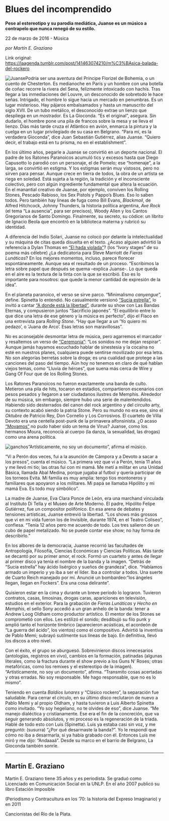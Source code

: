 # Blues del incomprendido

**Pese al estereotipo y su parodia mediática, Juanse es un músico a contrapelo que nunca renegó de su estilo.**

22 de marzo de 2016 - Música

_por Martín E. Graziano_

Link original: https://laagenda.tumblr.com/post/141463074210/m%C3%BAsica-balada-del-rockero

![Juanse](https://64.media.tumblr.com/3239f9dfdc8ca326eb52af55d43cdd19/tumblr_inline_pd47z6zigE1t6q87u_500.jpg)Podría ser una aventura del Príncipe Florizel de Bohemia, o un cuento de Chesterton. Es medianoche en París y un hombre con una botella de coñac recorre la rivera del Sena, felizmente intoxicado con hachís. Tras llegar a las inmediaciones del Louvre, un desconocido de sobretodo le hace señas. Intrigado, el hombre lo sigue hacia un mercado en penumbras. Es un lugar misterioso. Hay pájaros embalsamados y hasta un manuscrito del siglo XVII. De un tubo metálico, el desconocido extrae un lienzo que despliega en un mostrador. Es La Gioconda. “Es el original”, asegura. Sin dudarlo, el hombre pone una pila de francos sobre la mesa y se lleva el lienzo. Días más tarde cruza el Atlántico en avión, enmarca la pintura y la cuelga en un lugar privilegiado de su casa en Belgrano. “Para mí, es la verdadera Gioconda”, dice Juan Sebastián Gutiérrez, alias Juanse. “Quiero decir, el trabajo está en tu prisma, no en el establishment”. 

En los último años, pegarle a Juanse se convirtió en un deporte nacional. El padre de los Ratones Paranoicos acumuló tics y excesos hasta que Diego Capusotto lo parodió con un personaje, el de Pomelo; ese “homenaje”, a la larga, se convirtió en estigma. Y los estigmas serán muy vistosos, pero no sirven para pensar. Aunque crece en tierra de todos, la obra de un artista se riega en soledad. Está sujeta a la región, la tradición y el inconsciente colectivo, pero con algún ingrediente fundamental que altera la ecuación. En el manantial creativo de Juanse, por ejemplo, conviven los Rolling Stones, Pescado Rabioso, los Sex Pistols y Pappo’s Blues. Eso lo saben todos. Pero también hay líneas de fuga como Bill Evans, *Blackmail*, de Alfred Hitchcock, Johnny Thunders, la historia política argentina, *Ave Rock* (el tema “La ausencia”, para ser precisos), Woody Allen y los Cantos Gregorianos de Santo Domingo. Finalmente, su secreto, su códice: un librito de Ignacio Beola que encontró en la biblioteca materna y rubricó su identidad. 


A diferencia del Indio Solari, Juanse no colocó por delante la intelectualidad y su máquina de citas queda disuelta en el texto. ¿Acaso alguien advirtió la referencia a Dylan Thomas en [“El hada violada”](https://www.youtube.com/watch?v=_d0d3rtJAGk)? (los “Ivory stages” de su poema más célebre) ¿La dedicatoria para Steve Marriott de *Fieras Lunáticas*? En los mejores momentos, incluso, parece florecer espontáneamente. Aunque sea el resultado de un proceso. “Escribimos la letra sobre papel que después se quema –explica Juanse-. Lo que queda en el aire es la textura de la tinta con la que se escribió. Eso es lo importante para nosotros: que quede la menor cantidad de expresión de la idea”.





En el planeta paranoico, el verso se sirve parco. “Minimalismo *canyengue*”, define. Spinetta lo entendió. No casualmente versionó [“Sucia estrella”](https://www.youtube.com/watch?v=UbGNPfWA8f0), lo invitó a cantar [“A donde está la libertad”](https://www.youtube.com/watch?v=J6BnPLSLhlE), durante su show con Las Bandas Eternas, y compusieron juntos “Sacrificio japonés”. “El equilibrio entre lo que dice una letra de ese género y la música es perfecto”, dijo el Flaco en una entrevista para *Rolling Stone*. “Hay que llegar a un ‘Yo quiero mi pedazo’, o 'Juana de Arco’. Esas letras son maravillosas”. 






No es aconsejable desmontar letra de música, pero agarremos el marcador y resaltemos un verso de [“Ceremonia”](https://www.youtube.com/watch?v=oG6utMRUpMc): “Los sonidos no me dejan respirar”. Aunque jamás hayamos escuchado hablar de sinestesia y la cocaína no esté en nuestros planes, cualquiera puede sentirse movilizado por esa letra. No son alegorías berretas sobre la droga; es una cualidad que protege a las canciones del paso del tiempo. Aún hoy no tenemos en claro de qué hablan viejos temas, como “Lluvia de héroes”, que suena más cerca de Wire y Gang Of Four que de los Rolling Stones. 



Los Ratones Paranoicos no fueron exactamente una banda de culto. Metieron una pila de hits, tocaron en estadios, compartieron escenarios con pesos pesados y llegaron a ser ciudadanos ilustres de Memphis. Alrededor de su música, sin embargo, siempre hubo una serie de malentendidos. Habiendo sido desterrados del canon del rock argentino y del circuito arty, su contexto acabó siendo la patria Stone. Pero su mundo no era ese, sino el *Oktubre* de Patricio Rey, Don Cornelio y Los Corrosivos. El cuarteto de Villa Devoto era una centella post-punk de la primavera alfonsinista. ¿O acaso [“Movamos”](https://www.youtube.com/watch?v=CWJHiitPYAE) no pudo haber sido un tema de Virus? Juanse, como los hermanos Moura, reconocía al cuerpo (la danza, la sexualidad, las drogas) como una arena política. 






![ganchos](https://64.media.tumblr.com/3239f9dfdc8ca326eb52af55d43cdd19/tumblr_inline_pd47z6zigE1t6q87u_500.jpg)“Artísticamente, no soy un documento”, afirma el músico.


“Vi a Perón dos veces, fui a la asunción de Cámpora y a Devoto a sacar a los presos”, cuenta el músico. “La primera vez que vi a Perón, tenía 11 años y me llevó mi tío; las otras fui con mi mamá. Me metí a militar en una Unidad Básica, llamada Abal Medina, porque jugaba al futbol y quería participar de los torneos Evita. Mi familia es muy amplia: tengo tíos montoneros y familiares que apoyaron a los militares. Mi papá se llamaba Hipólito y mi mamá Eva. Es todo muy simbólico”. 





La madre de Juanse, Eva Clara Ponce de León, era una marchand vinculada al Instituto Di Tella y el Museo de Arte Moderno. El padre, Hipólito Felipe Gutiérrez, fue un compositor polifónico. En esa arena de debates y tensiones artísticas, Juanse entrevió la libertad. “Los shows más grossos que vi en mi vida fueron los de Invisible, durante 1974, en el Teatro Coliseo”, confiesa. “Tenía 12 años pero me acuerdo de todo. Los tres salieron de un cubo de papel metalizado. No se puede contar ese show; no hay forma de describirlo.” 





En los albores de la democracia, Juanse recorrió las facultades de Antropología, Filosofía, Ciencias Económicas y Ciencias Políticas. Más tarde se decantó por su primer amor, el rock. Formó un cuarteto y antes de llegar al primer disco ya tenía el nombre de la banda y la imagen. “Detrás de “Sucia estrella” hay ácido lisérgico y sueños de grandeza”, dice. “Habíamos armado un imperio y yo iba a ser el líder. Iba a controlar a todos. Una suerte de Cuarto Reich manejado por mí. Anuncié un bombardeo:“los ángeles llegan, llegan en Fockers”. Era una cosa delirante”. 




Quisieron estar en la cima y durante un breve período lo lograron. Tuvieron contratos, casas, limosinas, drogas caras, apariciones en televisión, estudios en el exterior. Para la grabación de *Fieras Lunáticas* y *Hecho en Memphis*, el sello Sony accedió a un gran anhelo de la banda: tener a Andrew Loog Oldham como productor artístico. El mentor de los Stones se comprometió con ellos. Les estilizó el sonido; desdibujó su filo punk y amplió tanto el horizonte tímbrico (aparecieron acústicas, el acordeón de “La guerra del ácido”, los vientos) como el compositivo. Advirtió la inventiva de Pablo Memi; subrayó sutilmente sus líneas de bajo. En definitiva, llevó los discos a otro nivel. 





Con el éxito, el grupo se aburguesó. Sobrevinieron discos innecesarios (antologías, registros en vivo), cambios en la formación, patinadas (algunas literales, como la fractura durante el show previo a los Guns N’ Roses; otras metafóricas, como los remixes y el estereotipo de la imagen). “Artísticamente, no soy un documento”, afirma. “Transmito cosas acertadas y otras erradas. No soy responsable. Me hago responsable, que no es lo mismo”. 





Teniendo en cuenta *Baldíos lunares* y “Clásico rockero”, la separación fue saludable. Para cerrar el círculo, en su último disco reclutaron de nuevo a Pablo Memi y al propio Oldham, y hasta tuvieron a Luis Alberto Spinetta como invitado. “Yo soy hegeliano, no te olvides de eso”, dice Juanse. “Me manejo dialéctica y cristianamente. Ese era el fin de la concreción, que va seguir generando absolutos, y mi proceso es la regeneración de la tríada. Hablé de todo esto con Luis (Spinetta). Luis ya estaba casi sin voz, y me preguntó: (susurra) “¿Por qué desarmaste la banda?”. Yo le respondí que cómo no iba a desarmarla, si ya había grabado con él. Entonces Luis me miró y me dijo: “Andaaaá”. Desde su marco en el barrio de Belgrano, La Gioconda también sonríe. 



---

Martín E. Graziano
------------------

 Martín E. Graziano tiene 35 años y es periodista. Se graduó como Licenciado en
Comunicación Social en la UNLP. En el año 2007 publicó su libro Estación Imposible 

(Periodismo y Contracultura en los ’70: la historia del Expreso Imaginario) y en 2011 

Cancionistas del Río de la Plata. 





